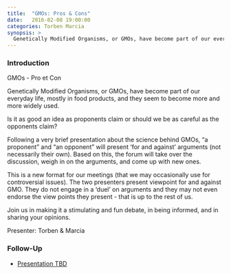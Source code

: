 ```yaml
---
title:  "GMOs: Pros & Cons"
date:   2016-02-08 19:00:00
categories: Torben Marcia
synopsis: >
  Genetically Modified Organisms, or GMOs, have become part of our everyday life, mostly in food products, and they seem to become more and more widely used. Is it as good an idea as proponents claim or should we be as careful as the opponents claim?
---
```


### Introduction

GMOs - Pro et Con

Genetically Modified Organisms, or GMOs, have become part of our everyday life, mostly in food products, and they seem to become more and more widely used.  

Is it as good an idea as proponents claim or should we be as careful as the opponents claim?

Following a very brief presentation about the science behind GMOs, “a proponent” and “an opponent” will present ‘for and against’ arguments (not necessarily their own). Based on this, the forum will take over the discussion, weigh in on the arguments, and come up with new ones.

This is a new format for our meetings (that we may occasionally use for controversial issues). The two presenters present viewpoint for and against GMO. They do not engage in a ‘duel’ on arguments and they may not even endorse the view points they present - that is up to the rest of us.

Join us in making it a stimulating and fun debate, in being informed, and in sharing your opinions.

Presenter: Torben & Marcia

### Follow-Up

* [Presentation TBD](/assets/present/tbd.pdf) 


